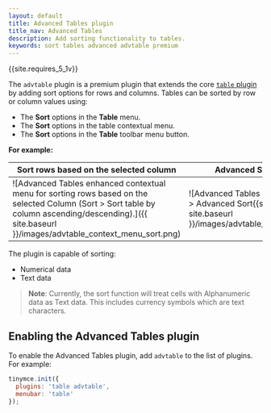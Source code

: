 ```yaml
---
layout: default
title: Advanced Tables plugin
title_nav: Advanced Tables
description: Add sorting functionality to tables.
keywords: sort tables advanced advtable premium
---
```


{{site.requires_5_1v}}

The `advtable` plugin is a premium plugin that extends the core [`table` plugin]({{site.baseurl}}/plugins/table/) by adding sort options for rows and columns. Tables can be sorted by row or column values using:
* The **Sort** options in the **Table** menu.
* The **Sort** options in the table contextual menu.
* The **Sort** options in the **Table** toolbar menu button.

**For example:**

| Sort rows based on the selected column                   | Advanced Sort Dialog                                 |
| -------------------------------------------------------- | ---------------------------------------------------- |
| ![Advanced Tables enhanced contextual menu for sorting rows based on the selected Column (Sort > Sort table by column ascending/descending).]({{ site.baseurl }}/images/advtable_context_menu_sort.png) | ![Advanced Tables sort dialog (Sort > Advanced Sort{{site.ellps}}).]({{ site.baseurl }}/images/advtable_dialog_sort.png) |

The plugin is capable of sorting:
* Numerical data
* Text data

> **Note**: Currently, the sort function will treat cells with Alphanumeric data as Text data. This includes currency symbols which are text characters.

## Enabling the Advanced Tables plugin
To enable the Advanced Tables plugin, add `advtable` to the list of plugins. For example:

```js
tinymce.init({
  plugins: 'table advtable',
  menubar: 'table'
});
```

